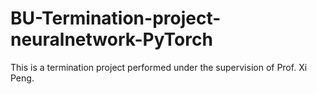 # BU-Termination-project-neuralnetwork-PyTorch
This is a termination project performed under the supervision of Prof. Xi Peng.
